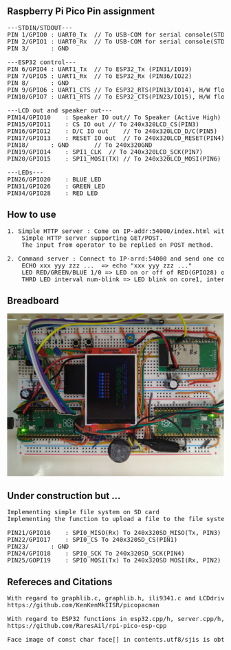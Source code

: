 ## Raspberry Pi Pico Pin assignment
<pre>
---STDIN/STDOUT---
PIN 1/GPIO0	: UART0_Tx	// To USB-COM for serial console(STDOUT)
PIN 2/GPIO1	: UART0_Rx	// To USB-COM for serial console(STDIN)
PIN 3/		: GND
<br/>---ESP32 control---
PIN 6/GPIO4	: UART1_Tx	// To ESP32_Tx (PIN31/IO19)
PIN 7/GPIO5	: UART1_Rx	// To ESP32_Rx (PIN36/IO22)
PIN 8/		: GND
PIN 9/GPIO6	: UART1_CTS	// To ESP32_RTS(PIN13/IO14), H/W flow control
PIN10/GPIO7	: UART1_RTS	// To ESP32_CTS(PIN23/IO15), H/W flow control
<br/>---LCD out and speaker out---
PIN14/GPIO10	: Speaker IO out// To Speaker (Active High)
PIN15/GPIO11	: CS IO out	// To 240x320LCD_CS(PIN3)
PIN16/GPIO12	: D/C IO out	// To 240x320LCD_D/C(PIN5)
PIN17/GPIO13	: RESET IO out	// To 240x320LCD_RESET(PIN4)
PIN18/		: GND		// To 240x320GND
PIN19/GPIO14	: SPI1_CLK 	// To 240x320LCD_SCK(PIN7)
PIN20/GPIO15	: SPI1_MOSI(TX)	// To 240x320LCD_MOSI(PIN6)
<br/>---LEDs---
PIN26/GPIO20	: BLUE_LED
PIN31/GPIO26	: GREEN_LED
PIN34/GPIO28	: RED_LED
</pre>

## How to use
<pre>
1. Simple HTTP server : Come on IP-addr:54000/index.html with your browser like Chrome
	Simple HTTP server supporting GET/POST.
	The input from operator to be replied on POST method.<br/>
2. Command server : Connect to IP-arrd:54000 and send one command of the follows;
	ECHO xxx yyy zzz ...  => echo "xxx yyy zzz ..."
	LED RED/GREEN/BLUE 1/0 => LED on or off of RED(GPIO28) or BLUE(GPIO20) or GREEN(GPIO26)
	THRD LED interval num-blink => LED blink on core1, interval(msec) num-blink(0 then infinite)
</pre>

## Breadboard
<img src="pico_server.jpg">

## Under construction but ...
<pre>
Implementing simple file system on SD card
Implementing the function to upload a file to the file system.

PIN21/GPIO16	: SPI0_MISO(Rx) To 240x320SD_MISO(Tx, PIN3)
PIN22/GPIO17	: SPI0_CS To 240x320SD_CS(PIN1)
PIN23/		: GND
PIN24/GPIO18	: SPI0_SCK To 240x320SD_SCK(PIN4)
PIN25/GOPI19	: SPIO_MOSI(Tx) To 240x320SD_MOSI(Rx, PIN2)
</pre>

## Refereces and Citations
<pre>
With regard to graphlib.c, graphlib.h, ili9341.c and LCDdrive.h, the following repository is refferd.
https://github.com/KenKenMkIISR/picopacman <br/>
With regard to ESP32 functions in esp32.cpp/h, server.cpp/h, the following repository is refferd.
https://github.com/RaresAil/rpi-pico-esp-cpp <br/>
Face image of const char face[] in contents.utf8/sjis is obtained from https://daeudaeu.com/wp-content/uploads/2021/03/image.jpg.
</pre>
